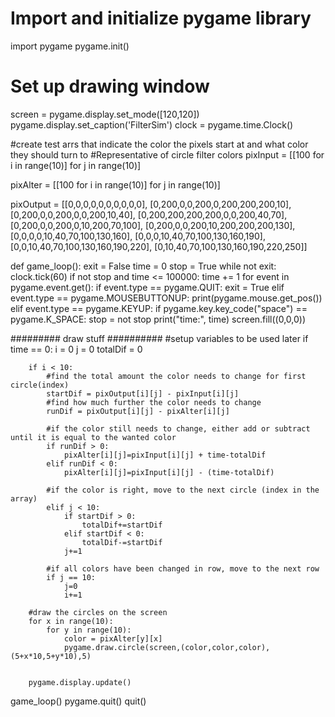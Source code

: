 # Import and initialize pygame library
import pygame
pygame.init()

# Set up drawing window
screen = pygame.display.set_mode([120,120])
pygame.display.set_caption('FilterSim')
clock = pygame.time.Clock()

#create test arrs that indicate the color the pixels start at and what color they should turn to
#Representative of circle filter colors
pixInput = [[100 for i in range(10)] for j in range(10)]

pixAlter = [[100 for i in range(10)] for j in range(10)]

pixOutput = [[0,0,0,0,0,0,0,0,0,0],
            [0,200,0,0,200,0,200,200,200,10],
            [0,200,0,0,200,0,0,200,10,40],
            [0,200,200,200,200,0,0,200,40,70],
            [0,200,0,0,200,0,10,200,70,100],
            [0,200,0,0,200,10,200,200,200,130],
            [0,0,0,0,10,40,70,100,130,160],
            [0,0,0,10,40,70,100,130,160,190],
            [0,0,10,40,70,100,130,160,190,220],
            [0,10,40,70,100,130,160,190,220,250]]


def game_loop():
    exit = False
    time = 0
    stop = True
    while not exit:
        clock.tick(60)
        if not stop and time <= 100000:
            time += 1
        for event in pygame.event.get():
            if event.type == pygame.QUIT:
                exit = True
            elif event.type == pygame.MOUSEBUTTONUP:
                print(pygame.mouse.get_pos())
            elif event.type == pygame.KEYUP:
                if pygame.key.key_code("space") == pygame.K_SPACE:
                    stop = not stop
                    print("time:", time)
        screen.fill((0,0,0))

######### draw stuff ##########
        #setup variables to be used later
        if time == 0:
            i = 0
            j = 0
            totalDif = 0

        if i < 10:
            #find the total amount the color needs to change for first circle(index)
            startDif = pixOutput[i][j] - pixInput[i][j]
            #find how much further the color needs to change
            runDif = pixOutput[i][j] - pixAlter[i][j]

            #if the color still needs to change, either add or subtract until it is equal to the wanted color
            if runDif > 0:
                pixAlter[i][j]=pixInput[i][j] + time-totalDif
            elif runDif < 0:
                pixAlter[i][j]=pixInput[i][j] - (time-totalDif)

            #if the color is right, move to the next circle (index in the array)
            elif j < 10:
                if startDif > 0:
                    totalDif+=startDif
                elif startDif < 0:
                    totalDif-=startDif
                j+=1

            #if all colors have been changed in row, move to the next row
            if j == 10:
                j=0
                i+=1

        #draw the circles on the screen
        for x in range(10):
            for y in range(10):
                color = pixAlter[y][x]
                pygame.draw.circle(screen,(color,color,color),(5+x*10,5+y*10),5)


        pygame.display.update()

game_loop()
pygame.quit()
quit()
